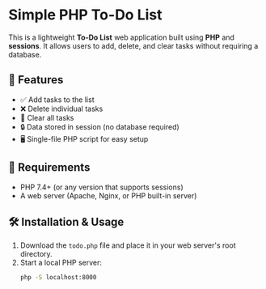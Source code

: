 # Simple PHP To-Do List

This is a lightweight **To-Do List** web application built using **PHP** and **sessions**. It allows users to add, delete, and clear tasks without requiring a database.

## 🚀 Features
- ✅ Add tasks to the list
- ❌ Delete individual tasks
- 🔄 Clear all tasks
- 🔒 Data stored in session (no database required)
- 🖥️ Single-file PHP script for easy setup

## 📌 Requirements
- PHP 7.4+ (or any version that supports sessions)
- A web server (Apache, Nginx, or PHP built-in server)

## 🛠 Installation & Usage
1. Download the `todo.php` file and place it in your web server's root directory.
2. Start a local PHP server:
   ```sh
   php -S localhost:8000
